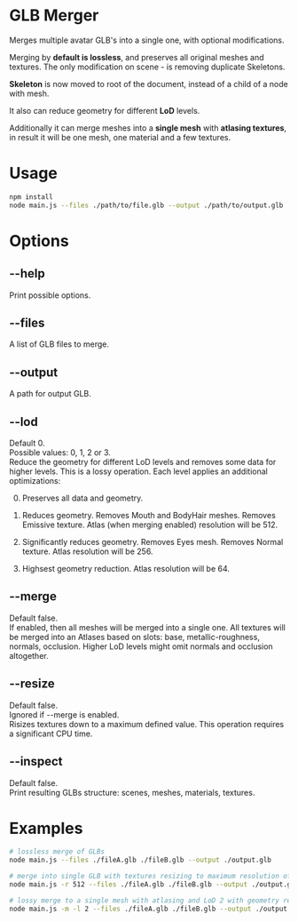 # GLB Merger

Merges multiple avatar GLB's into a single one, with optional modifications.

Merging by **default is lossless**, and preserves all original meshes and textures.
The only modification on scene - is removing duplicate Skeletons.

**Skeleton** is now moved to root of the document, instead of a child of a node with mesh.

It also can reduce geometry for different **LoD** levels.

Additionally it can merge meshes into a **single mesh** with **atlasing textures**, in result it will be one mesh, one material and a few textures.

# Usage

```bash
npm install
node main.js --files ./path/to/file.glb --output ./path/to/output.glb
```

# Options

## --help
Print possible options.

## --files
A list of GLB files to merge.

## --output
A path for output GLB.

## --lod
Default 0.  
Possible values: 0, 1, 2 or 3.  
Reduce the geometry for different LoD levels and removes some data for higher levels. This is a lossy operation. Each level applies an additional optimizations:

0. Preserves all data and geometry.

1. Reduces geometry. Removes Mouth and BodyHair meshes. Removes Emissive texture. Atlas (when merging enabled) resolution will be 512.

2. Significantly reduces geometry. Removes Eyes mesh. Removes Normal texture. Atlas resolution will be 256.

3. Highsest geometry reduction. Atlas resolution will be 64.

## --merge
Default false.  
If enabled, then all meshes will be merged into a single one. All textures will be merged into an Atlases based on slots: base, metallic-roughness, normals, occlusion. Higher LoD levels might omit normals and occlusion altogether.

## --resize
Default false.  
Ignored if --merge is enabled.  
Risizes textures down to a maximum defined value. This operation requires a significant CPU time.

## --inspect
Default false.  
Print resulting GLBs structure: scenes, meshes, materials, textures.

# Examples

```bash
# lossless merge of GLBs
node main.js --files ./fileA.glb ./fileB.glb --output ./output.glb

# merge into single GLB with textures resizing to maximum resolution of 512
node main.js -r 512 --files ./fileA.glb ./fileB.glb --output ./output.glb

# lossy merge to a single mesh with atlasing and LoD 2 with geometry reduction
node main.js -m -l 2 --files ./fileA.glb ./fileB.glb --output ./output.glb
```